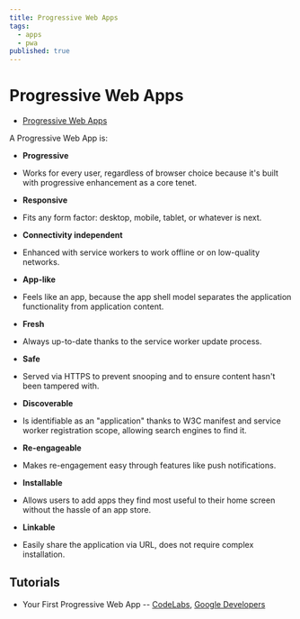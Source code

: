 ```yaml
---
title: Progressive Web Apps
tags:
  - apps
  - pwa
published: true
---
```


# Progressive Web Apps

* [Progressive Web Apps](https://developers.google.com/web/progressive-web-apps/)

A Progressive Web App is:

* **Progressive** 
 - Works for every user, regardless of browser choice because it's built with progressive enhancement as a core tenet.
* **Responsive** 
 - Fits any form factor: desktop, mobile, tablet, or whatever is next.
* **Connectivity independent** 
 - Enhanced with service workers to work offline or on low-quality networks.
* **App-like** 
 - Feels like an app, because the app shell model separates the application functionality from application content.
* **Fresh** 
 - Always up-to-date thanks to the service worker update process.
* **Safe**
 - Served via HTTPS to prevent snooping and to ensure content hasn't been tampered with.
* **Discoverable**
 - Is identifiable as an "application" thanks to W3C manifest and service worker registration scope, allowing search engines to find it.
* **Re-engageable**
 - Makes re-engagement easy through features like push notifications.
* **Installable**
 - Allows users to add apps they find most useful to their home screen without the hassle of an app store.
* **Linkable**
 - Easily share the application via URL, does not require complex installation.


## Tutorials

* Your First Progressive Web App -- [CodeLabs](https://codelabs.developers.google.com/codelabs/your-first-pwapp/#0), [Google Developers](https://developers.google.com/web/fundamentals/getting-started/codelabs/your-first-pwapp/)